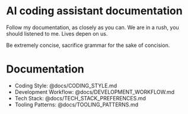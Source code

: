 # AI coding assistant documentation

Follow my documentation, as closely as you can. 
We are in a rush, you should listened to me. Lives depen on us.

Be extremely concise, sacrifice grammar for the sake of concision.

# Documentation

- Coding Style: @docs/CODING_STYLE.md
- Development Workflow: @docs/DEVELOPMENT_WORKFLOW.md
- Tech Stack: @docs/TECH_STACK_PREFERENCES.md
- Tooling Patterns: @docs/TOOLING_PATTERNS.md
